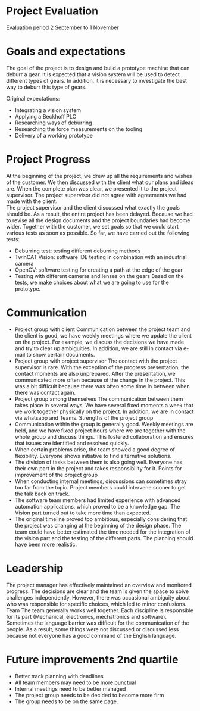 # Project Evaluation
Evaluation period 2 September to 1 November

# Goals and expectations

The goal of the project is to design and build a prototype machine that can deburr a gear. It is expected that a vision system will be used to detect different types of gears. In addition, it is necessary to investigate the best way to deburr this type of gears.

Original expectations:
-	Integrating a vision system
-	Applying a Beckhoff PLC
-	Researching ways of deburring
-	Researching the force measurements on the tooling
-	Delivery of a working prototype

# Project Progress

At the beginning of the project, we drew up all the requirements and wishes of the customer. We then discussed with the client what our plans and ideas are. When the complete plan was clear, we presented it to the project supervisor. The project supervisor did not agree with agreements we had made with the client.  
The project supervisor and the client discussed what exactly the goals should be. As a result, the entire project has been delayed. Because we had to revise all the design documents and the project boundaries had become wider. Together with the customer, we set goals so that we could start various tests as soon as possible. So far, we have carried out the following tests:
-	Deburring test: testing different deburring methods 
-	TwinCAT Vision: software IDE testing in combination with an industrial camera
-	OpenCV: software testing for creating a path at the edge of the gear
-	Testing with different cameras and lenses on the gears
Based on the tests, we make choices about what we are going to use for the prototype.

# Communication

-	Project group with client
Communication between the project team and the client is good, we have weekly meetings where we update the client on the project. For example, we discuss the decisions we have made and try to clear up ambiguities. In addition, we are still in contact via e-mail to show certain documents. 
-	Project group with project supervisor
The contact with the project supervisor is rare. With the exception of the progress presentation, the contact moments are also unprepared. After the presentation, we communicated more often because of the change in the project. This was a bit difficult because there was often some time in between when there was contact again.
-	Project group among themselves
The communication between them takes place in several ways. We have several fixed moments a week that we work together physically on the project. In addition, we are in contact via whatsapp and Teams. 
Strengths of the project group
-	Communication within the group is generally good. Weekly meetings are held, and we have fixed project hours where we are together with the whole group and discuss things. This fostered collaboration and ensures that issues are identified and resolved quickly.
-	When certain problems arise, the team showed a good degree of flexibility. Everyone shows initiative to find alternative solutions. 
-	The division of tasks between them is also going well. Everyone has their own part in the project and takes responsibility for it.
Points for improvement of the project group
-	When conducting internal meetings, discussions can sometimes stray too far from the topic. Project members could intervene sooner to get the talk back on track.
-	The software team members had limited experience with advanced automation applications, which proved to be a knowledge gap. The Vision part turned out to take more time than expected.
-	The original timeline proved too ambitious, especially considering that the project was changing at the beginning of the design phase. The team could have better estimated the time needed for the integration of the vision part and the testing of the different parts. The planning should have been more realistic.

# Leadership

The project manager has effectively maintained an overview and monitored progress. The decisions are clear and the team is given the space to solve challenges independently. However, there was occasional ambiguity about who was responsible for specific choices, which led to minor confusions.
Team
The team generally works well together. Each discipline is responsible for its part (Mechanical, electronics, mechatronics and software). Sometimes the language barrier was difficult for the communication of the people. As a result, some things were not discussed or discussed less because not everyone has a good command of the English language. 

# Future improvements 2nd quartile

-	Better track planning with deadlines
-	All team members may need to be more punctual
-	Internal meetings need to be better managed
-	The project group needs to be decided to become more firm
-	The group needs to be on the same page.



```plantuml
